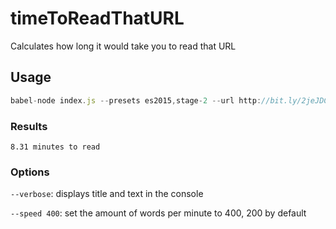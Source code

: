 # timeToReadThatURL
Calculates how long it would take you to read that URL


## Usage
```javascript
babel-node index.js --presets es2015,stage-2 --url http://bit.ly/2jeJDCg
```

### Results
```8.31 minutes to read```

### Options
```--verbose```: displays title and text in the console

```--speed 400```: set the amount of words per minute to 400, 200 by default


